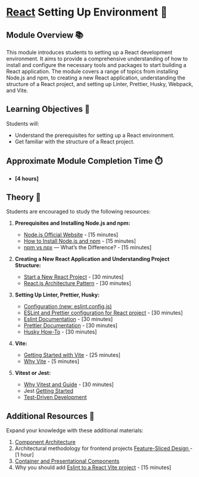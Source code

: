 # [React](https://github.com/rolling-scopes-school/tasks/tree/master/react) Setting Up Environment 🌟

## Module Overview 📚

This module introduces students to setting up a React development environment. It aims to provide a comprehensive
understanding of how to install and configure the necessary tools and packages to start building a React application.
The module covers a range of topics from installing Node.js and npm, to creating a new React application, understanding the structure of a React project, and setting up Linter, Prettier, Husky, Webpack, and Vite.

## Learning Objectives 🎯

Students will:

- Understand the prerequisites for setting up a React environment.
- Get familiar with the structure of a React project.

## Approximate Module Completion Time ⏱️

- **[4 hours]**

## Theory 📖

Students are encouraged to study the following resources:

1. **Prerequisites and Installing Node.js and npm:**

   - [Node.js Official Website](https://nodejs.org/en/) - [15 minutes]
   - [How to Install Node.js and npm](https://www.npmjs.com/get-npm) - [15 minutes]
   - [npm vs npx](https://www.freecodecamp.org/news/npm-vs-npx-whats-the-difference/) — What’s the
     Difference? - [15 minutes]

2. **Creating a New React Application and Understanding Project Structure:**

   - [Start a New React Project](https://react.dev/learn/start-a-new-react-project) - [30 minutes]
   - [React.js Architecture Pattern](https://www.knowledgehut.com/blog/web-development/react-js-architecture) - [30 minutes]

3. **Setting Up Linter, Prettier, Husky:**

   - [Configuration (new: eslint.config.js)](https://github.com/jsx-eslint/eslint-plugin-react?tab=readme-ov-file#configuration-new-eslintconfigjs)
   - [ESLint and Prettier configuration for React project](https://dev.to/tsamaya/eslint-and-prettier-configuration-for-react-project-2gij) - [30 minutes]
   - [Eslint Documentation](https://eslint.org/docs/latest/) - [30 minutes]
   - [Prettier Documentation](https://prettier.io/docs/en/options.html) - [30 minutes]
   - [Husky How-To](https://typicode.github.io/husky/how-to.html) - [30 minutes]

4. **Vite:**

   - [Getting Started with Vite](https://vitejs.dev/guide/) - [25 minutes]
   - [Why Vite](https://vitejs.dev/guide/why) - [5 minutes]

5. **Vitest or Jest:**

   - [Why Vitest and Guide](https://vitest.dev/guide/) - [30 minutes]
   - Jest [Getting Started](https://jestjs.io/docs/getting-started)
   - [Test-Driven Development](https://en.wikipedia.org/wiki/Test-driven_development)

## Additional Resources 📘

Expand your knowledge with these additional materials:

1. [Component Architecture](https://handsonreact.com/docs/component-architecture)
2. Architectural methodology for frontend projects [Feature-Sliced Design ](https://feature-sliced.design/) - [1 hour]
3. [Container and Presentational Components](https://www.patterns.dev/react/presentational-container-pattern/)
4. Why you should add [Eslint to a React Vite project](https://dev.to/bushblade/add-eslint-to-a-react-vite-project-4pib) - [15 minutes]
